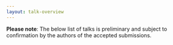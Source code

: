 ```yaml
---
layout: talk-overview
---
```


**Please note**: The below list of talks is preliminary and subject to confirmation by the authors of the accepted submissions. 